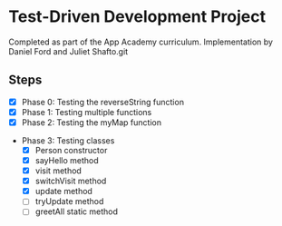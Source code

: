 # Test-Driven Development Project
Completed as part of the App Academy curriculum. Implementation by Daniel Ford and Juliet Shafto.git

## Steps
- [x] Phase 0: Testing the reverseString function
- [x] Phase 1: Testing multiple functions
- [x] Phase 2: Testing the myMap function
- Phase 3: Testing classes
    - [x] Person constructor
    - [x] sayHello method
    - [x] visit method
    - [x] switchVisit method
    - [x] update method
    - [ ] tryUpdate method
    - [ ] greetAll static method
